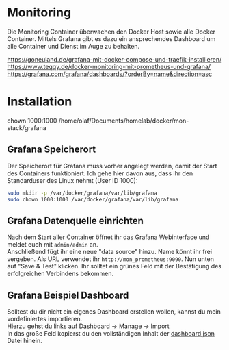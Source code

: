 # Monitoring

Die Monitoring Container überwachen den Docker Host sowie alle Docker Container. Mittels Grafana gibt es dazu ein ansprechendes Dashboard um alle Container und Dienst im Auge zu behalten.

https://goneuland.de/grafana-mit-docker-compose-und-traefik-installieren/  
https://www.teqqy.de/docker-monitoring-mit-prometheus-und-grafana/  
https://grafana.com/grafana/dashboards/?orderBy=name&direction=asc  

# Installation

chown 1000:1000 /home/olaf/Documents/homelab/docker/mon-stack/grafana

## Grafana Speicherort
Der Speicherort für Grafana muss vorher angelegt werden, damit der Start des Containers funktioniert. Ich gehe hier davon aus, dass ihr den Standarduser des Linux nehmt (User ID 1000):
````bash
sudo mkdir -p /var/docker/grafana/var/lib/grafana
sudo chown 1000:1000 /var/docker/grafana/var/lib/grafana
````

## Grafana Datenquelle einrichten
Nach dem Start aller Container öffnet ihr das Grafana Webinterface und meldet euch mit ````admin/admin```` an.  
Anschließend fügt ihr eine neue "data source" hinzu. Name könnt ihr frei vergeben. Als URL verwendet ihr ````http://mon_prometheus:9090````. Nun unten auf "Save & Test" klicken. Ihr solltet ein grünes Feld mit der Bestätigung des erfolgreichen Verbindens bekommen.

## Grafana Beispiel Dashboard
Solltest du dir nicht ein eigenes Dashboard erstellen wollen, kannst du mein vordefiniertes importieren.  
Hierzu gehst du links auf Dashboard -> Manage -> Import  
In das große Feld kopierst du den vollständigen Inhalt der [dashboard.json](grafana/dashboard.json) Datei hinein.

